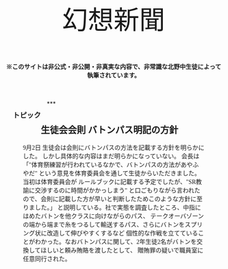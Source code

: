 <!DOCTYPE html>
<html lang="ja">

<head>
<meta charset="UTF-8">
<meta name=”description” content="noindex,nofollow">
<link rel="stylesheet" type="text/css" href="sample.css">
<title>kitano gensoshimbun </title>
</head>

<body>

<div class="main" align="center" style="margn:0px auto;font-size:60px;font-family:HG行書体;"> 
 <p class=a>幻想新聞</p>
</div>

<div class="topic">

 <div>
 <h4 align="center" style="font-family:Yu Gothic;">※このサイトは非公式・非公開・非真実な内容で、非常識な北野中生徒によって執筆されています。</h4>
 </div>

 <p style="font-size:5px;">　</p>

 <div>
 <h3 style="float:left;">　トピック</h3>
 <p style="float:left;">　<p>
 <a style="float:left;">***</a>
 <h3>　</h3>
 </div>

</div>

<div class="content" style="margin:10px 40px;font-family:Yu Gothic;">

<div>

 <h2>生徒会会則 バトンパス明記の方針</h2>
 <p>9月2日 生徒会は会則にバトンパスの方法を記載する方針を明らかにした。
しかし具体的な内容はまだ明らかになっていない。
会長は「"体育祭練習が行われているなかで、バトンパスの方法があやふやだ"
という意見を体育委員会を通して生徒からいただきました。当初は体育委員会が
ルールブックに記載する予定でしたが、"SR教諭に交渉するのに時間がかかっしまう"
と口ごもりながら言われたので、会則に記載した方が早いと判断したためこのような方針に至りました。」
と説明している。社で実態を調査したところ、中指にはめたバトンを他クラスに向けながらのパス、
テークオーバゾーンの端から端まで糸をつるして輸送するパス、さらにバトンをスプリング状に改造して伸びやすくするなど
個性的な作戦を立てていることがわかった。なおバトンパスに関して、2年生徒2名がバトンを交換してほしいと頼み賄賂を渡したとして、
贈賄罪の疑いで職員室に任意同行された。
 </p>

</div>

</div>

</body>
</html>
